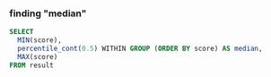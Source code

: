 ### finding "median"

```sql
SELECT 
  MIN(score), 
  percentile_cont(0.5) WITHIN GROUP (ORDER BY score) AS median, 
  MAX(score) 
FROM result

```

